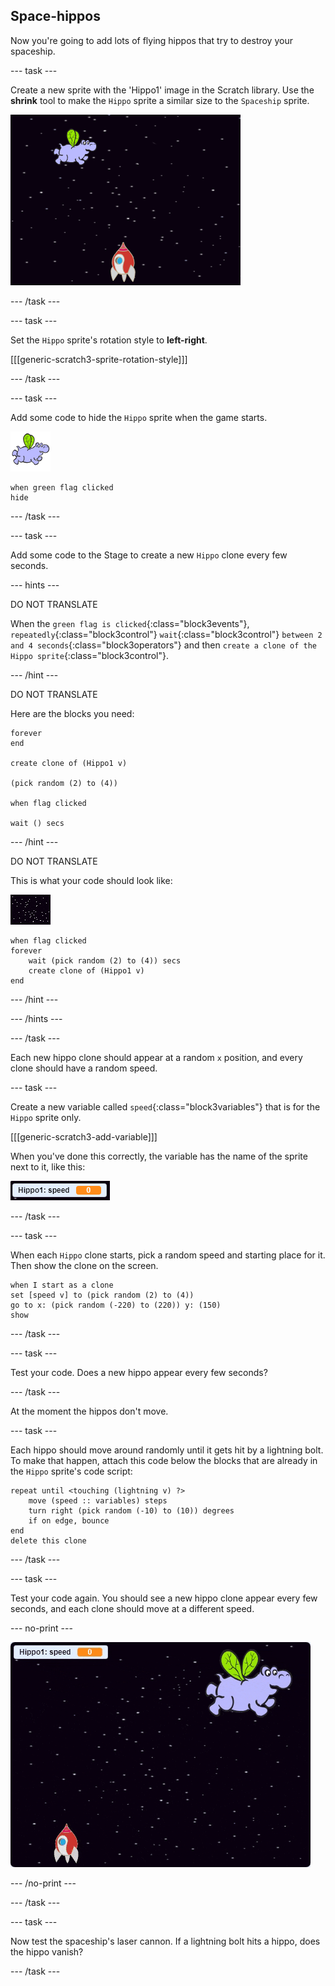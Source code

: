 ## Space-hippos

Now you're going to add lots of flying hippos that try to destroy your spaceship.

\--- task \---

Create a new sprite with the 'Hippo1' image in the Scratch library. Use the **shrink** tool to make the `Hippo` sprite a similar size to the `Spaceship` sprite.

![skjermbilde](images/invaders-hippo.png)

\--- /task \---

\--- task \---

Set the `Hippo` sprite's rotation style to **left-right**.

[[[generic-scratch3-sprite-rotation-style]]]

\--- /task \---

\--- task \---

Add some code to hide the `Hippo` sprite when the game starts.

![hippo sprite](images/hippo-sprite.png)

```blocks3
when green flag clicked
hide
```

\--- /task \---

\--- task \---

Add some code to the Stage to create a new `Hippo` clone every few seconds.

\--- hints \---

DO NOT TRANSLATE

When the `green flag is clicked`{:class="block3events"}, `repeatedly`{:class="block3control"} `wait`{:class="block3control"} `between 2 and 4 seconds`{:class="block3operators"} and then `create a clone of the Hippo sprite`{:class="block3control"}.

\--- /hint \---

DO NOT TRANSLATE

Here are the blocks you need:

```blocks3
forever
end

create clone of (Hippo1 v)

(pick random (2) to (4))

when flag clicked

wait () secs
```

\--- /hint \---

DO NOT TRANSLATE

This is what your code should look like:

![stage sprite](images/stage-sprite.png)

```blocks3
when flag clicked
forever
    wait (pick random (2) to (4)) secs
    create clone of (Hippo1 v)
end
```

\--- /hint \---

\--- /hints \---

\--- /task \---

Each new hippo clone should appear at a random `x` position, and every clone should have a random speed.

\--- task \---

Create a new variable called `speed`{:class="block3variables"} that is for the `Hippo` sprite only.

[[[generic-scratch3-add-variable]]]

When you've done this correctly, the variable has the name of the sprite next to it, like this:

![skjermbilde](images/invaders-var-test.png)

\--- /task \---

\--- task \---

When each `Hippo` clone starts, pick a random speed and starting place for it. Then show the clone on the screen.

```blocks3
when I start as a clone
set [speed v] to (pick random (2) to (4))
go to x: (pick random (-220) to (220)) y: (150)
show
```

\--- /task \---

\--- task \---

Test your code. Does a new hippo appear every few seconds?

\--- /task \---

At the moment the hippos don't move.

\--- task \---

Each hippo should move around randomly until it gets hit by a lightning bolt. To make that happen, attach this code below the blocks that are already in the `Hippo` sprite's code script:

```blocks3
repeat until <touching (lightning v) ?>
    move (speed :: variables) steps
    turn right (pick random (-10) to (10)) degrees
    if on edge, bounce
end
delete this clone
```

\--- /task \---

\--- task \---

Test your code again. You should see a new hippo clone appear every few seconds, and each clone should move at a different speed.

\--- no-print \---

![skjermbilde](images/hippo-clones.gif)

\--- /no-print \---

\--- /task \---

\--- task \---

Now test the spaceship's laser cannon. If a lightning bolt hits a hippo, does the hippo vanish?

\--- /task \---